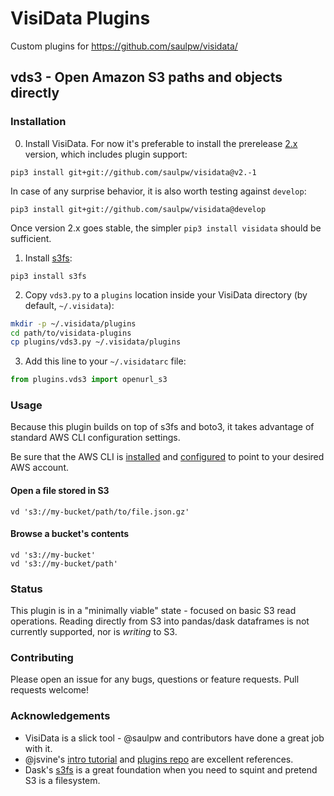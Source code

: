# VisiData Plugins

Custom plugins for https://github.com/saulpw/visidata/

## vds3 - Open Amazon S3 paths and objects directly

### Installation

0. Install VisiData. For now it's preferable to install the prerelease [2.x](http://visidata.org/v2.x/) version, which includes plugin support:

```
pip3 install git+git://github.com/saulpw/visidata@v2.-1
```

In case of any surprise behavior, it is also worth testing against `develop`:

```
pip3 install git+git://github.com/saulpw/visidata@develop
```

Once version 2.x goes stable, the simpler `pip3 install visidata` should be sufficient.

1. Install [s3fs](https://s3fs.readthedocs.io):

```
pip3 install s3fs
```

2. Copy `vds3.py` to a `plugins` location inside your VisiData directory (by default, `~/.visidata`):

```bash
mkdir -p ~/.visidata/plugins
cd path/to/visidata-plugins
cp plugins/vds3.py ~/.visidata/plugins
```

3. Add this line to your `~/.visidatarc` file:

```python
from plugins.vds3 import openurl_s3
```

### Usage

Because this plugin builds on top of s3fs and boto3, it takes advantage of standard AWS CLI configuration settings.

Be sure that the AWS CLI is [installed](https://docs.aws.amazon.com/cli/latest/userguide/cli-chap-install.html) and [configured](https://docs.aws.amazon.com/cli/latest/userguide/cli-chap-configure.html) to point to your desired AWS account.

#### Open a file stored in S3

```
vd 's3://my-bucket/path/to/file.json.gz'
```

#### Browse a bucket's contents

```
vd 's3://my-bucket'
vd 's3://my-bucket/path'
```

### Status

This plugin is in a "minimally viable" state - focused on basic S3 read operations. Reading directly from S3 into pandas/dask dataframes is not currently supported, nor is _writing_ to S3.

### Contributing

Please open an issue for any bugs, questions or feature requests. Pull requests welcome!

### Acknowledgements

* VisiData is a slick tool - @saulpw and contributors have done a great job with it.
* @jsvine's [intro tutorial](https://jsvine.github.io/intro-to-visidata/) and [plugins repo](https://github.com/jsvine/visidata-plugins) are excellent references.
* Dask's [s3fs](https://github.com/dask/s3fs/) is a great foundation when you need to squint and pretend S3 is a filesystem.
